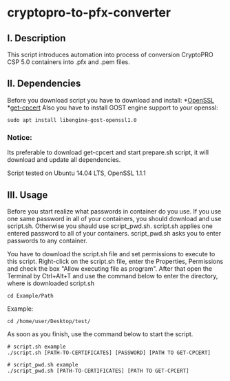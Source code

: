 # cryptopro-to-pfx-converter

## I. Description

This script introduces automation into process of conversion CryptoPRO CSP 5.0 containers into .pfx and .pem files.

## II. Dependencies

Before you download script you have to download and install:
*[OpenSSL](https://www.openssl.org/)
*[get-cpcert](https://github.com/kov-serg/get-cpcert)
Also you have to install GOST engine support to your openssl:
```shell
sudo apt install libengine-gost-openssl1.0
```

### Notice:

Its preferable to download get-cpcert and start prepare.sh script, it will download and update all dependencies.

Script tested on Ubuntu 14.04 LTS, OpenSSL 1.1.1

## III. Usage

Before you start realize what passwords in container do you use. If you use one same password in all of your containers, you should download and use script.sh. Otherwise you shauld use script_pwd.sh.
script.sh applies one entered password to all of your containers. script_pwd.sh asks you to enter passwords to any container.

You have to download the script.sh file and set permissions to execute to this script. Right-click on the script.sh file, enter the Properties, Permissions and check the box "Allow executing file as program".
After that open the Terminal by Ctrl+Alt+T and use the command below to enter the directory, where is downloaded script.sh

```shell
cd Example/Path
```

Example:

```shell
cd /home/user/Desktop/test/
```

As soon as you finish, use the command below to start the script.

```shell
# script.sh example
./script.sh [PATH-TO-CERTIFICATES] [PASSWORD] [PATH TO GET-CPCERT]

# script_pwd.sh example
./script_pwd.sh [PATH-TO-CERTIFICATES] [PATH TO GET-CPCERT]
```
